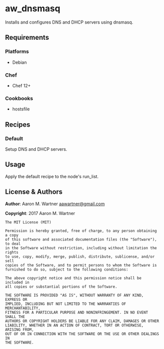 # aw_dnsmasq

Installs and configures DNS and DHCP servers using dnsmasq.

## Requirements

### Platforms
 * Debian

### Chef
 * Chef 12+

### Cookbooks
 * hostsfile

## Recipes

### Default
Setup DNS and DHCP servers.

## Usage
Apply the default recipe to the node's run_list.

## License & Authors
**Author**: Aaron M. Wartner <aawartner@gmail.com>

**Copyright**: 2017 Aaron M. Wartner

```
The MIT License (MIT)

Permission is hereby granted, free of charge, to any person obtaining a copy
of this software and associated documentation files (the "Software"), to deal
in the Software without restriction, including without limitation the rights
to use, copy, modify, merge, publish, distribute, sublicense, and/or sell
copies of the Software, and to permit persons to whom the Software is
furnished to do so, subject to the following conditions:

The above copyright notice and this permission notice shall be included in
all copies or substantial portions of the Software.

THE SOFTWARE IS PROVIDED "AS IS", WITHOUT WARRANTY OF ANY KIND, EXPRESS OR
IMPLIED, INCLUDING BUT NOT LIMITED TO THE WARRANTIES OF MERCHANTABILITY,
FITNESS FOR A PARTICULAR PURPOSE AND NONINFRINGEMENT. IN NO EVENT SHALL THE
AUTHORS OR COPYRIGHT HOLDERS BE LIABLE FOR ANY CLAIM, DAMAGES OR OTHER
LIABILITY, WHETHER IN AN ACTION OF CONTRACT, TORT OR OTHERWISE, ARISING FROM,
OUT OF OR IN CONNECTION WITH THE SOFTWARE OR THE USE OR OTHER DEALINGS IN
THE SOFTWARE.
```
